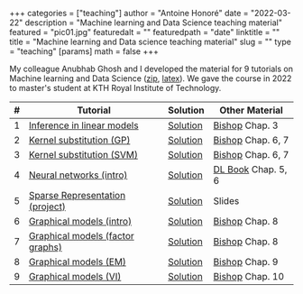 +++
categories = ["teaching"]
author = "Antoine Honoré"
date = "2022-03-22"
description = "Machine learning and Data Science teaching material"
featured = "pic01.jpg"
featuredalt = ""
featuredpath = "date"
linktitle = ""
title = "Machine learning and Data science teaching material"
slug = ""
type = "teaching"
[params]
  math = false
+++

My colleague Anubhab Ghosh and I developed the material for 9 tutorials on Machine learning and Data Science ([zip](/machinelearningdatascience/tutorials/tutorials.zip), [latex](/machinelearningdatascience/tutorials/latex.zip)). 
We gave the course in 2022 to master's student at KTH Royal Institute of Technology.

| #  | Tutorial | Solution                  | Other Material                         |
|----|----------|---------------------------|----------------------------------|
| 1  | [Inference in linear models ](/machinelearningdatascience/tutorials/tutorial_1.pdf)        | [Solution](/machinelearningdatascience/tutorials/tutorial_1_solution.pdf)     | [Bishop](https://link.springer.com/book/9780387310732) Chap. 3   |
| 2  | [Kernel substitution (GP)](/machinelearningdatascience/tutorials/tutorial_2.pdf)           | [Solution](/machinelearningdatascience/tutorials/tutorial_2_solution.pdf)     | [Bishop](https://link.springer.com/book/9780387310732) Chap. 6, 7 |
| 3  | [Kernel substitution (SVM)](/machinelearningdatascience/tutorials/tutorial_3.pdf)          | [Solution](/machinelearningdatascience/tutorials/tutorial_3_solution.pdf)     | [Bishop](https://link.springer.com/book/9780387310732) Chap. 6, 7 |
| 4  | [Neural networks (intro)](/machinelearningdatascience/tutorials/tutorial_4.pdf)            | [Solution](/machinelearningdatascience/tutorials/tutorial_4_solution.pdf)     | [DL Book](https://www.deeplearningbook.org) Chap. 5, 6 |
| 5  | [Sparse Representation (project)](/machinelearningdatascience/tutorials/tutorial_5.pdf)    | [Solution](/machinelearningdatascience/tutorials/tutorial_5_solution.pdf)     | Slides                          |
| 6  | [Graphical models (intro)](/machinelearningdatascience/tutorials/tutorial_6.pdf)           | [Solution](/machinelearningdatascience/tutorials/tutorial_6_solution.pdf)     | [Bishop](https://link.springer.com/book/9780387310732) Chap. 8   |
| 7  | [Graphical models (factor graphs)](/machinelearningdatascience/tutorials/tutorial_7.pdf)   | [Solution](/machinelearningdatascience/tutorials/tutorial_7_solution_scan.pdf) | [Bishop](https://link.springer.com/book/9780387310732) Chap. 8   |
| 8  | [Graphical models (EM)](/machinelearningdatascience/tutorials/tutorial_8.pdf)              | [Solution](/machinelearningdatascience/tutorials/tutorial_8_solution.pdf)     | [Bishop](https://link.springer.com/book/9780387310732) Chap. 9   |
| 9  | [Graphical models (VI)](/machinelearningdatascience/tutorials/tutorial_9.pdf)              | [Solution](/machinelearningdatascience/tutorials/tutorial_9_solution.pdf)     | [Bishop](https://link.springer.com/book/9780387310732) Chap. 10  |


